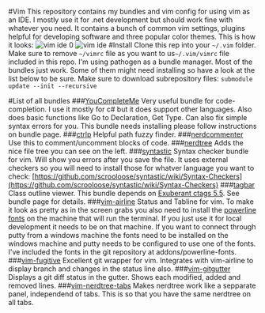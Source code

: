 #Vim
This repository contains my bundles and vim config for using vim as an IDE. I mostly use it for .net development but should work fine with whatever you need. It contains a bunch of common vim settings, plugins helpful for developing software and three popular color themes. 
This is how it looks:
![vim ide 0](https://nadejdedev.files.wordpress.com/2015/12/vim-ide-0.png)
![vim ide](https://nadejdedev.files.wordpress.com/2015/12/vim-ide.png)
#Install
Clone this rep into your `~/.vim` folder. Make sure to remove `~/vimrc` file as you want to us`~/.vim/vimrc` file included in this repo.
I'm using pathogen as a bundle manager. Most of the bundles just work. Some of them might need installing so have a look at the list below to be sure.
Make sure to download subrepository files: `submodule update --init --recursive`

#List of all bundles 
###[YouCompleteMe](https://github.com/Valloric/YouCompleteMe)
Very useful bundle for code-completion. I use it mostly for c# but it does support other languages. Also does basic functions like Go to Declaration, Get Type. Can also fix simple syntax errors for you.
This bundle needs installing please follow instructions on bundle page.
###[ctrlp](https://github.com/kien/ctrlp.vim)
Helpful path fuzzy finder. 
###[nerdcommenter](https://github.com/scrooloose/nerdcommenter)
Use this to comment/uncomment blocks of code.
###[nerdtree](https://github.com/scrooloose/nerdtree)
Adds the nice file tree you can see on the left.
###[syntastic](https://github.com/scrooloose/syntastic)
Syntax checker bundle for vim. Will show you errors after you save the file.
It uses external checkers so you will need to install those for whatver language you want to check:
[https://github.com/scrooloose/syntastic/wiki/Syntax-Checkers](https://github.com/scrooloose/syntastic/wiki/Syntax-Checkers)
###[tagbar](https://github.com/majutsushi/tagbar)
Class outline viewer.
This bundle depends on [Exuberant ctags 5.5](http://ctags.sourceforge.net/). See bundle page for details.
###[vim-airline](https://github.com/bling/vim-airline)
Status and Tabline for vim.
To make it look as pretty as in the screen grabs you also need to install the [powerline fonts](https://github.com/powerline/fonts) on the machine that will run the terminal. If you just use it for local development it needs to be on that machine. If you want to connect through putty from a windows machine the fonts need to be installed on the windows machine and putty needs to be configured to use one of the fonts.
I've included the fonts in the git repository at addons/powerline-fonts.
###[vim-fugitive](https://github.com/tpope/vim-fugitive)
Excellent git wrapper for vim. Integrates with vim-airline to display branch and changes in the status line also.
###[vim-gitgutter](https://github.com/airblade/vim-gitgutter)
Displays a git diff status in the gutter. Shows each modified, added and removed lines.
###[vim-nerdtree-tabs](https://github.com/jistr/vim-nerdtree-tabs)
Makes nerdtree work like a sepparate panel, independend of tabs. This is so that you have the same nerdtree on all tabs.
